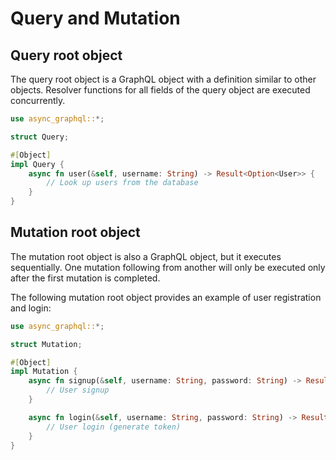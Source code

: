 # Query and Mutation

## Query root object

The query root object is a GraphQL object with a definition similar to other objects. Resolver functions for all fields of the query object are executed concurrently.

```rust
use async_graphql::*;

struct Query;

#[Object]
impl Query {
    async fn user(&self, username: String) -> Result<Option<User>> {
        // Look up users from the database
    }
}

```

## Mutation root object

The mutation root object is also a GraphQL object, but it executes sequentially. One mutation following from another will only be executed only after the first mutation is completed.

The following mutation root object provides an example of user registration and login:

```rust
use async_graphql::*;

struct Mutation;

#[Object]
impl Mutation {
    async fn signup(&self, username: String, password: String) -> Result<bool> {
        // User signup
    }

    async fn login(&self, username: String, password: String) -> Result<String> {
        // User login (generate token)
    }
}
```

